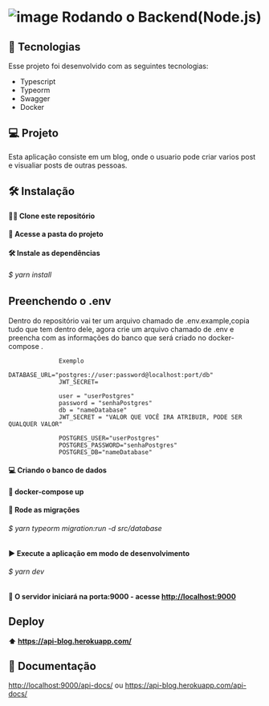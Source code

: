 # ![image](https://user-images.githubusercontent.com/71836298/205188842-9bb9541e-c043-4c38-b817-c84c72485ee4.png)  Rodando o Backend(Node.js)


## 🚀 Tecnologias
Esse projeto foi desenvolvido com as seguintes tecnologias:
- Typescript
- Typeorm
- Swagger
- Docker

## 💻 Projeto
  Esta aplicação consiste em um blog, onde o usuario pode criar varios post e visualiar posts de outras pessoas.

## 🛠 Instalação

<h4> 📁📁 Clone este repositório<h4/>

<h4> 📁 Acesse a pasta do projeto<h4/>

<h4> 🛠 Instale as dependências<h4/>
<h6>$ yarn install<h6>

## Preenchendo o .env
  Dentro do repositório vai ter um arquivo chamado de .env.example,copia tudo que tem dentro dele, agora crie um arquivo chamado de .env e preencha com as informações do banco que será criado no docker-compose . <br/>
  
                  Exemplo
                  DATABASE_URL="postgres://user:password@localhost:port/db"
                  JWT_SECRET=
                  
                  user = "userPostgres"
                  password = "senhaPostgres"
                  db = "nameDatabase"
                  JWT_SECRET = "VALOR QUE VOCÊ IRA ATRIBUIR, PODE SER QUALQUER VALOR"
                  
                  POSTGRES_USER="userPostgres"
                  POSTGRES_PASSWORD="senhaPostgres"
                  POSTGRES_DB="nameDatabase"
                  
<h4> 💻 Criando o banco de dados <h4/>
<h4> 🛞 docker-compose up <h4/>                  


<h4> 🛞 Rode as migrações<h4/>
<h6>$ yarn typeorm migration:run -d src/database<h6/>

<h4> ▶️ Execute a aplicação em modo de desenvolvimento<h4/>
<h6>$ yarn dev<h6/>

<h4> 🤖 O servidor iniciará na porta:9000 - acesse <a href="http://localhost:9000">http://localhost:9000<a/><h4/>

  ## Deploy
  ⬆️ https://api-blog.herokuapp.com/
  
  ## 📃 Documentação
  
  <a href="http://localhost:9000/api-docs/">http://localhost:9000/api-docs/<a/> ou <a href="https://api-blog.herokuapp.com/api-docs/">https://api-blog.herokuapp.com/api-docs/<a/>
